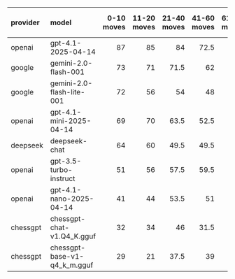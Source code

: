 | provider   | model                        |   0-10 moves |   11-20 moves |   21-40 moves |   41-60 moves |   61-80 moves |   81-100 moves |
|:-----------|:-----------------------------|-------------:|--------------:|--------------:|--------------:|--------------:|---------------:|
| openai     | gpt-4.1-2025-04-14           |           87 |            85 |          84   |          72.5 |          68.5 |           47.5 |
| google     | gemini-2.0-flash-001         |           73 |            71 |          71.5 |          62   |          68.5 |           66.5 |
| google     | gemini-2.0-flash-lite-001    |           72 |            56 |          54   |          48   |          48.5 |           52   |
| openai     | gpt-4.1-mini-2025-04-14      |           69 |            70 |          63.5 |          52.5 |          59.5 |           49.5 |
| deepseek   | deepseek-chat                |           64 |            60 |          49.5 |          49.5 |          50.5 |           51   |
| openai     | gpt-3.5-turbo-instruct       |           51 |            56 |          57.5 |          59.5 |          53.5 |           53.5 |
| openai     | gpt-4.1-nano-2025-04-14      |           41 |            44 |          53.5 |          51   |          46   |           47.5 |
| chessgpt   | chessgpt-chat-v1.Q4_K.gguf   |           32 |            34 |          46   |          31.5 |          38.5 |           33.5 |
| chessgpt   | chessgpt-base-v1-q4_k_m.gguf |           29 |            21 |          37.5 |          39   |          30.5 |           24   |